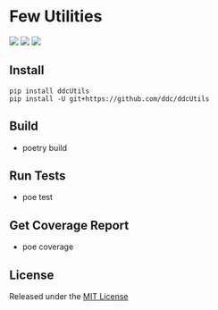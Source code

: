 # Few Utilities

[<img src="https://img.shields.io/github/license/ddc/ddcUtils.svg?style=plastic">](https://github.com/ddc/ddcUtils/blob/master/LICENSE)
[<img src="https://img.shields.io/badge/Python-3.11+-blue.svg?style=plastic">](https://www.python.org/)
[<img src="https://img.shields.io/github/release/ddc/ddcUtils.svg?style=plastic">](https://github.com/ddc/ddcUtils/releases/latest)


## Install
    pip install ddcUtils
    pip install -U git+https://github.com/ddc/ddcUtils


## Build
+ poetry build


## Run Tests
+ poe test


## Get Coverage Report
+ poe coverage


## License
Released under the [MIT License](LICENSE)
